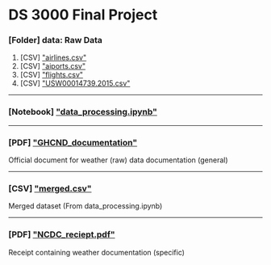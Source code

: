 # DS 3000 Final Project
### [Folder] data: Raw Data
1. [CSV] ["airlines.csv"](data/airlines.csv)
2. [CSV] ["aiports.csv"](data/airports.csv)
3. [CSV] ["flights.csv"](data/flights.csv)
4. [CSV] ["USW00014739.2015.csv"](data/USW00014739.2015.csv)
___
### [Notebook] ["data_processing.ipynb"](data_processing.ipynb)
___
### [PDF] ["GHCND_documentation"](GHCND_documentation.pdf) 
Official document for weather (raw) data documentation (general)
___
### [CSV] ["merged.csv"](merged.csv)
Merged dataset (From data_processing.ipynb)
___
### [PDF] ["NCDC_reciept.pdf"](NCDC_reciept.pdf)
Receipt containing weather documentation (specific)